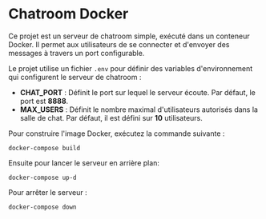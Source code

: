 # Chatroom Docker

Ce projet est un serveur de chatroom simple, exécuté dans un conteneur Docker. Il permet aux utilisateurs de se connecter et d'envoyer des messages à travers un port configurable.

Le projet utilise un fichier `.env` pour définir des variables d'environnement qui configurent le serveur de chatroom :

- **CHAT_PORT** : Définit le port sur lequel le serveur écoute. Par défaut, le port est **8888**.
- **MAX_USERS** : Définit le nombre maximal d'utilisateurs autorisés dans la salle de chat. Par défaut, il est défini sur **10** utilisateurs.


Pour construire l'image Docker, exécutez la commande suivante :

```
docker-compose build
```

Ensuite pour lancer le serveur en arrière plan:

```
docker-compose up-d 
```

Pour arrêter le serveur : 

```
docker-compose down
```





